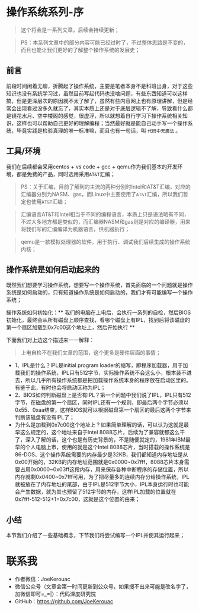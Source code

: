 # 操作系统系列-序
> 这个将会是一系列文章，后续会持续更新；

> PS：本系列文章中的部分内容可能已经过时了，不过整体思路是不变的，而且也能让我们更好的了解整个操作系统的发展史；

## 前言
前段时间闲着无聊，折腾起了操作系统，主要是笔者本身不是科班出身，对于这些知识也没有系统学习过，虽然目前写起代码也没啥问题，有些东西知道可以这样搞，但是更深层次的原因就不太了解了，虽然有些内容网上也有原理讲解，但是经常会出现看过没多久就忘了，其实本质上还是对于底层逻辑不了解，导致看什么都是镜花水月、空中楼阁的感觉，很虚浮，所以就想着自行学习下操作系统相关知识，这样也可以帮助自己更好的理解编程；当然最好就是能自己动手写一个操作系统，毕竟实践是检验真理的唯一标准嘛，而且也有一句话，叫 `代码中无魔法` 。

## 工具/环境
我们在后续都会采用centos + vs code + gcc + qemu作为我们基本的开发环境，都是免费的产品，同时选用采用`AT&T`汇编；

> PS：关于汇编，目前了解到的主流的两种分别时Intel和AT&T汇编，对应的汇编器分别为NASM、gas，而Linux中主要使用了`AT&T`汇编，所以我们暂定也使用`AT&T`汇编；

> 汇编语言AT&T和Intel相当于不同的编程语言，本质上只是语法略有不同，不过大多地方都是类似的，而汇编器NASM和gas则是对应的编译器，用来将我们写的汇编编译为机器语言，供机器执行；

> qemu是一款模拟处理器的软件，用于执行、调试我们后续生成的操作系统内核；

## 操作系统是如何启动起来的
既然我们想要学习操作系统，想要写一个操作系统，首先面临的一个问题就是操作系统是如何启动的，只有知道操作系统是如何启动的，我们才有可能编写一个操作系统；


操作系统如何初始化：** 我们的电脑在上电后，会执行一系列的自检，然后BIOS初始化，最终会从所有磁盘上顺序查找，看哪个磁盘上有IPL，找到后将该磁盘的第一个扇区加载到0x7c00这个地址上，然后开始执行 **


下面我们对上边这个描述来一一解释：
> 上电自检不在我们文章的范围，这个更多是硬件层面的事情；

- 1、IPL是什么？IPL是initial program loader的缩写，即程序加载器，用于加载我们的操作系统，IPL只有512字节，实际操作系统不会这么小，根本装不进去，所以几乎所有操作系统都是把加载操作系统本身的程序放在启动区里的。有鉴于此，有时也会将启动区称为IPL；
- 2、BIOS如何判断磁盘上是否有IPL？第一个问题中我们说了IPL，IPL只有512字节，在磁盘的第一个扇区，同时IPL还有一个规则，即最后两个字节必须以0x55、0xaa结束，这样BIOS就可以根据磁盘第一个扇区的最后这两个字节来判断该磁盘有没有IPL了；
- 为什么是加载到0x7c00这个地址上？如果简单理解的话，可以认为这就是最早这么规定的，这个地址来自于Intel 8088芯片，后续为了兼容就都这么干了，深入了解的话，这个也是有历史背景的，不是随便就定的，1981年IBM最早的个人电脑上市，使用的就是这个Intel 8088芯片，当时搭载的操作系统是86-DOS、这个操作系统需要的内存最少是32KB，我们都知道内存地址是从0x00开始的，32KB的内存地址范围就是0x0000~0x7fff，8088芯片本身需要占用0x0000~0x03ff这段内存，用来保存各种中断程序的存储位置，所以内存就剩0x0400~0x7fff可用，为了把尽量多的连续内存分给操作系统，IPL就被放在了内存地址的尾部，由于IPL是512字节大小，IPL本身运行时也可能会产生数据，就为其也预留了512字节的内存，这样IPL加载的位置就在 0x7fff-512-512+1=0x7c00，这就是这个位置的由来；


## 小结
本节我们介绍了一些基础概念，下节我们将尝试编写一个IPL并使其运行起来；

# 联系我
- 作者微信：JoeKerouac
- 微信公众号（文章会第一时间更新到公众号，如果搜不出来可能是改名字了，加微信即可=_=|）：代码深度研究院
- GitHub：https://github.com/JoeKerouac
